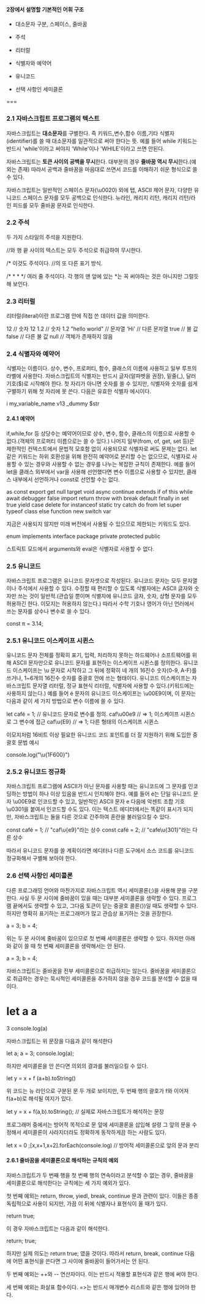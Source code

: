 #### 2장에서 설명할 기본적인 어휘 구조

* 대소문자 구분, 스페이스, 줄바꿈

* 주석

* 리터럴

* 식별자와 예약어

* 유니코드

* 선택 사항인 세미클론


===


### 2.1 자바스크립트 프로그램의 텍스트
자바스크립트는 **대소문자**를 구별한다. 즉 키워드,변수,함수 이름,기타 식별자(identifier)를 쓸 때 대소문자를 일관적으로 써야 한다는 뜻. 예를 들어 while 키워드는 반드시 'while'이라고 써야지 'While'이나 'WHILE'이라고 쓰면 안된다.

자바스크립트는 **토큰 사이의 공백을 무시**한다. 대부분의 경우 **줄바꿈 역시 무시**한다.(예외는 존재) 따라서 공백과 줄바꿈을 마음대로 쓰면서 코드를 이해하기 쉬운 형식으로 쓸 수 있다.

자바스크립트는 일반적인 스페이스 문자(\u0020) 외에 탭, ASCII 제어 문자, 다양한 유니코드 스페이스 문자를 모두 공백으로 인식한다. 뉴라인, 캐리지 리턴, 캐리지 리턴/라인 피드를 모두 줄바꿈 문자로 인식한다.


### 2.2 주석
두 가지 스타일의 주석을 지원한다. 

//와 행 끝 사이의 텍스트는 모두 주석으로 취급하여 무시한다.

/* 이것도 주석이다. //의 또 다른 표기 방식.

/*
 *
 *
 */ 여러 줄 주석이다. 각 행의 맨 앞에 있는 *는 꼭 써야하는 것은 아니지만 그럴듯해 보인다.


 ### 2.3 리터럴
 리터럴(literal)이란 프로그램 안에 직접 쓴 데이터 값을 의미한다.

 12 // 숫자 12
 1.2 // 숫자 1.2
 "hello world" // 문자열
 'Hi' // 다른 문자열
 true // 불 값
 false // 다른 불 값
 null // 객체가 존재하지 않음


 ### 2.4 식별자와 예약어
 식별자는 이름이다. 상수, 변수, 프로퍼티, 함수, 클래스의 이름에 사용하고 일부 루프의 라벨에 사용한다.
 자바스크립트의 식별자는 반드시 글자(알파벳을 권장), 밑줄(_), 달러 기호($)로 시작해야 한다.
 첫 자리가 아니면 숫자를 쓸 수 있지만, 식별자와 숫자를 쉽게 구별하기 위해 첫 자리에 못 쓴다.
 다음은 유효한 식별자 에시이다.

 i
 my_variable_name
 v13
 _dummy
 $str


 #### 2.4.1 예약어
 if,while,for 등 상당수는 예약어이므로 상수, 변수, 함수, 클래스의 이름으로 사용할 수 없다.(객체의 프로퍼티 이름으로는 쓸 수 있다.)
 나머지 일부(from, of, get, set 등)은 제한적인 컨텍스트에서 문법적 모호함 없이 사용되므로 식별자로 써도 문제는 없다.
 let 같은 키워드는 하위 호환성을 위해 완전히 예약어로 분리할 수는 없으므로, 식별자로 사용할 수 있는 경우와 사용할 수 없는 경우를 나누는 복잡한 규칙이 존재한다.
 예를 들어 let을 클래스 외부에서 var을 사용해 선언했다면 변수 이름으로 사용할 수 있지만, 클래스 내부에서 선언하거나 const로 선언할 수는 없다.


 as     const       export      get     null        target      void
 async  continue    extends     if      of          this        while
 await  debugger    false       import  return      throw       with
 break  default     finally     in      set         true        yield
 case   delete      for     instanceof  static      try
 catch  do          from        let     super       typeof
 class  else        function    new     switch      var

 지금은 사용되지 않지만 미래 버전에서 사용될 수 있으므로 제한되는 키워드도 있다.

 enum   implements  interface   package private     protected   public

 스트릭트 모드에서 arguments와 eval은 식별자로 사용할 수 없다.


 ### 2.5 유니코드
 자바스크립트 프로그램은 유니코드 문자셋으로 작성된다. 유니코드 문자는 모두 문자열이나 주석에서 사용할 수 있다. 수정할 때 편리할 수 있도록 식별자에는 ASCII 글자와 숫자만 쓰는 것이 일반적.(관습일 뿐이며 식별자에 유니코드 글자, 숫자, 상형 문자를 모두 허용하긴 한다. 이모지는 허용하지 않는다.)
 따라서 수학 기호나 영어가 아닌 언러에서 쓰는 문자를 상수나 변수로 쓸 수 있다.

 const π = 3.14;
 

 ### 2.5.1 유니코드 이스케이프 시퀸스
 유니코드 문자 전체를 정확히 표기, 입력, 처리하지 못하는 하드웨어나 소프트웨어를 위해 ASCII 문자만으로 유니코드 문자를 표현하는 이스케이프 시퀸스를 정의한다. 유니코드 이스케이프는 \u 문자로 시작하고 그 뒤에 정확히 네 개의 16진수 숫자(0-9, A-F)를 쓰거나, 1~6개의 16진수 숫자를 중괄호 안에 쓰는 형태이다.
 유니코드 이스케이프는 자바스크립트 문자열 리터럴, 정규 표현식 리터럴, 식별자에 사용할 수 있다.(키워드에는 사용하지 않는다.)
 예를 들어 é 문자의 유니코드 이스케이프는 \u00E9이며, 이 문자는 다음과 같이 세 가지 방법으로 변수 이름에 쓸 수 있다.

 let café = 1; // 유니코드 문자로 변수를 정의.
 caf\u00e9     // => 1; 이스케이프 시퀸스로 그 변수에 접근
 caf\u{E9}     // => 1; 다른 형태의 이스케이프 시퀸스

 이모지처럼 16비트 이상 필요한 유니코드 코드 포인트를 더 잘 지원하기 위해 도입한 중괄호 문법 예시

 console.log("\u{1F600}")


 ### 2.5.2 유니코드 정규화
 자바스크립트 프로그램에 ASCII가 아닌 문자를 사용할 때는 유니코드에 그 문자를 인코딩하는 방법이 하나 이상 있음을 반드시 인지해야 한다. 예를 들어 é는 단일 유니코드 문자 \u00E9로 인코드할 수 있고, 일반적인 ASCII 문자 e 다음에 악센트 조합 기호 \u0301을 붙여서 인코드할 수도 있다. 이는 텍스트 에디터에서는 똑같이 표시가 되지만, 자바스크립트는 둘을 다른 것으로 간주하여 혼란을 불러일으킬 수 있다.

 const café = 1; // "caf\u{e9}"라는 상수
 const café = 2; // "cafe\u{301}"라는 다른 상수
 
 따라서 유니코드 문자를 쓸 계획이라면 에디터나 다른 도구에서 소스 코드를 유니코드 정규화해서 구별해 보아야 한다.


 ### 2.6 선택 사항인 세미콜론
 다른 프로그래밍 언어와 마찬가지로 자바스크립트 역시 세미콜론(;)을 사용해 문을 구분한다. 사실 두 문 사이에 줄바꿈이 있을 때는 대부분 세미콜론을 생략할 수 있다. 프로그램 끝에서도 생략할 수 있고, 그다음 토큰이 닫는 중괄호 콜론(})일 때도 생략할 수 있다. 하지만 명확히 표기하는 프로그래머가 많고 관습상 표기하는 것을 권장한다.

 a = 3;
 b = 4;

 위는 두 문 사이에 줄바꿈이 있으므로 첫 번째 세미콜론은 생략할 수 있다. 하지만 아래와 같이 쓸 때 첫 번째 세미콜론을 생략해서는 안 된다.

 a = 3; b = 4;

 자바스크립트는 줄바꿈을 전부 세미콜론으로 취급하지는 않는다. 줄바꿈을 세미콜론으로 취급하는 경우는 묵시적인 세미콜론을 추가하지 않을 경우 코드를 분석할 수 없을 때이다.

 let a
 a
 =
 3
 console.log(a)

 자바스크립트는 위 문장을 다음과 같이 해석한다

 let a; a = 3; console.log(a);

 하지만 세미콜론을 안 쓴다면 의외의 결과를 불러일으킬 수 있다.

 let y = x + f
 (a+b).toString()

 위 코드는 뉴 라인으로 구분된 문 두 개로 보이지만, 두 번째 행의 괄호가 f와 이어져 f(a+b)로 해석될 여지가 있다.

 let y = x + f(a,b).toString(); // 실제로 자바스크립트가 해석하는 문장

 프로그래머 중에서는 방어적 목적으로 문 앞에 세미콜론을 삽입해 설령 그 앞의 문을 수정해서 세미콜론이 사라지더라도 정확하게 동작하게끔 하는 사람도 있다.

 let x = 0
 ;[x,x+1,x+2].forEach(console.log) // 방어적 세미콜론으로 앞의 문과 분리

 #### 2.6.1 줄바꿈을 세미콜론으로 해석하는 규칙의 예외
 자바스크립트가 두 번째 행을 첫 번째 행의 연속이라고 분석할 수 없는 경우, 줄바꿈을 세미콜론으로 해석한다는 규칙에는 세 가지 예외가 있다.

 첫 번째 예외는 return, throw, yiedl, break, continue 문과 관련이 있다. 이들은 종종 독립적으로 사용이 되지만, 가끔 이 뒤에 식별자나 표현식이 올 때가 있다. 

 return
 true;

 이 경우 자바스크립트는 다음과 같이 해석한다.

 return; true;

 하지만 실제 의도는 return true; 였을 것이다. 따라서 return, break, continue 다음에 어떤 표현식을 쓴다면 그 사이에 줄바꿈이 들어가서는 안 된다.

 두 번째 예외는 ++와 -- 연산자이다. 이는 반드시 적용할 표현식과 같은 행에 써야 한다.

 세 번째 예외는 화살표 함수이다. =>는 반드시 매개변수 리스트와 같은 행에 있어야 한다.


